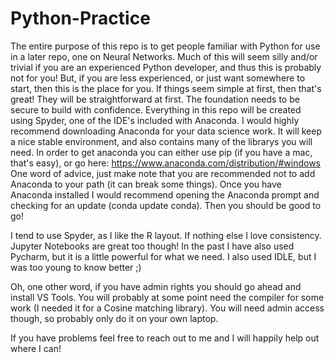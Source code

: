 # Python-Practice

The entire purpose of this repo is to get people familiar with Python for use in a later repo, one on Neural Networks.
Much of this will seem silly and/or trivial if you are an experienced Python developer, and thus this is probably not for you!
But, if you are less experienced, or just want somewhere to start, then this is the place for you.
If things seem simple at first, then that's great!  They will be straightforward at first.  The foundation needs to be secure to build with confidence.
Everything in this repo will be created using Spyder, one of the IDE's included with Anaconda.  I would highly recommend downloading Anaconda for your data science work.  It will keep a nice stable environment, and also contains many of the librarys you will need. In order to get anaconda you can either use pip (if you have a mac, that's easy), or go here: https://www.anaconda.com/distribution/#windows
One word of advice, just make note that you are recommended not to add Anaconda to your path (it can break some things).
Once you have Anaconda installed I would recommend opening the Anaconda prompt and checking for an update (conda update conda).
Then you should be good to go!

I tend to use Spyder, as I like the R layout.  If nothing else I love consistency.  Jupyter Notebooks are great too though!
In the past I have also used Pycharm, but it is a little powerful for what we need.
I also used IDLE, but I was too young to know better ;)

Oh, one other word, if you have admin rights you should go ahead and install VS Tools.  You will probably at some point need the compiler for some work (I needed it for a Cosine matching library).  You will need admin access though, so probably only do it on your own laptop.

If you have problems feel free to reach out to me and I will happily help out where I can!
